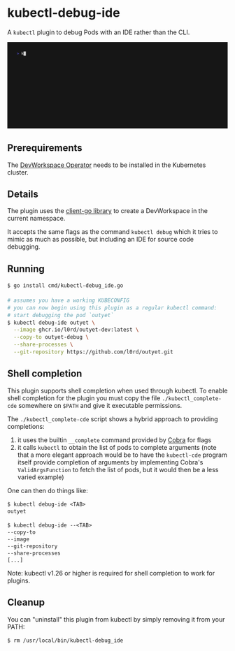 # kubectl-debug-ide

A `kubectl` plugin to debug Pods with an IDE rather than the CLI.

![kubectl debug-ide in action](img/demo.gif)

## Prerequirements

The [DevWorkspace Operator](https://github.com/devfile/devworkspace-operator/tree/main) needs to be installed in the
Kubernetes cluster.

## Details

The plugin uses the [client-go library](https://github.com/kubernetes/client-go/tree/master/tools/clientcmd) to create a DevWorkspace in the current namespace.

It accepts the same flags as the command `kubectl debug` which it tries to mimic as much as possible, but including an IDE for source code debugging.

## Running

```sh
$ go install cmd/kubectl-debug_ide.go

# assumes you have a working KUBECONFIG
# you can now begin using this plugin as a regular kubectl command:
# start debugging the pod `outyet`
$ kubectl debug-ide outyet \
  --image ghcr.io/l0rd/outyet-dev:latest \
  --copy-to outyet-debug \
  --share-processes \
  --git-repository https://github.com/l0rd/outyet.git
```

## Shell completion

This plugin supports shell completion when used through kubectl. To enable shell completion for the plugin
you must copy the file `./kubectl_complete-cde` somewhere on `$PATH` and give it executable permissions.

The `./kubectl_complete-cde` script shows a hybrid approach to providing completions:
1. it uses the builtin `__complete` command provided by [Cobra](https://github.com/spf13/cobra) for flags
1. it calls `kubectl` to obtain the list of pods to complete arguments (note that a more elegant approach would be to have the `kubectl-cde` program itself provide completion of arguments by implementing Cobra's `ValidArgsFunction` to fetch the list of pods, but it would then be a less varied example)

One can then do things like:
```
$ kubectl debug-ide <TAB>
outyet

$ kubectl debug-ide --<TAB>
--copy-to
--image
--git-repository
--share-processes
[...]
```

Note: kubectl v1.26 or higher is required for shell completion to work for plugins.

## Cleanup

You can "uninstall" this plugin from kubectl by simply removing it from your PATH:

    $ rm /usr/local/bin/kubectl-debug_ide
